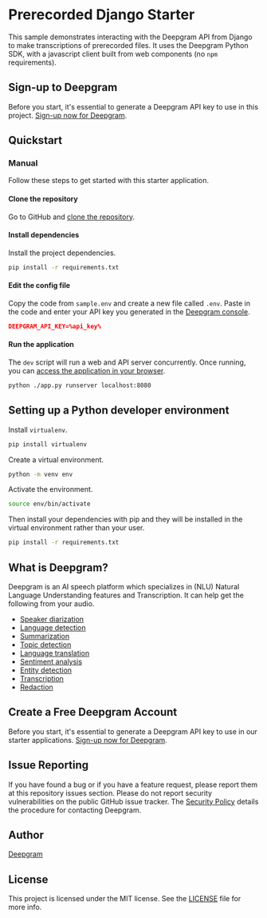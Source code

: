 # Prerecorded Django Starter

This sample demonstrates interacting with the Deepgram API from Django to make transcriptions of prerecorded files. It uses the Deepgram Python SDK, with a javascript client built from web components (no `npm` requirements).

## Sign-up to Deepgram

Before you start, it's essential to generate a Deepgram API key to use in this project. [Sign-up now for Deepgram](https://console.deepgram.com/signup).

## Quickstart

### Manual

Follow these steps to get started with this starter application.

#### Clone the repository

Go to GitHub and [clone the repository](https://github.com/deepgram-starters/prerecorded-django-starter).

#### Install dependencies

Install the project dependencies.

```bash
pip install -r requirements.txt
```

#### Edit the config file

Copy the code from `sample.env` and create a new file called `.env`. Paste in the code and enter your API key you generated in the [Deepgram console](https://console.deepgram.com/).

```json
DEEPGRAM_API_KEY=%api_key%
```

#### Run the application

The `dev` script will run a web and API server concurrently. Once running, you can [access the application in your browser](http://localhost:8080/).

```bash
python ./app.py runserver localhost:8080
```

## Setting up a Python developer environment

Install `virtualenv`.

```bash
pip install virtualenv
```

Create a virtual environment.

```bash
python -m venv env
```

Activate the environment.

```bash
source env/bin/activate
```

Then install your dependencies with pip and they will be installed in the virtual environment rather than your user.

```bash
pip install -r requirements.txt
```

## What is Deepgram?

Deepgram is an AI speech platform which specializes in (NLU) Natural Language Understanding features and Transcription. It can help get the following from your audio.

- [Speaker diarization](https://deepgram.com/product/speech-understanding/)
- [Language detection](https://deepgram.com/product/speech-understanding/)
- [Summarization](https://deepgram.com/product/speech-understanding/)
- [Topic detection](https://deepgram.com/product/speech-understanding/)
- [Language translation](https://deepgram.com/product/speech-understanding/)
- [Sentiment analysis](https://deepgram.com/product/speech-understanding/)
- [Entity detection](https://deepgram.com/product/speech-understanding/)
- [Transcription](https://deepgram.com/product/transcription/)
- [Redaction](https://deepgram.com/product/transcription/)

## Create a Free Deepgram Account

Before you start, it's essential to generate a Deepgram API key to use in our starter applications. [Sign-up now for Deepgram](https://console.deepgram.com/signup).

## Issue Reporting

If you have found a bug or if you have a feature request, please report them at this repository issues section. Please do not report security vulnerabilities on the public GitHub issue tracker. The [Security Policy](./SECURITY.md) details the procedure for contacting Deepgram.

## Author

[Deepgram](https://deepgram.com)

## License

This project is licensed under the MIT license. See the [LICENSE](./LICENSE) file for more info.

